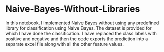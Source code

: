 # Naive-Bayes-Without-Libraries
In this notebook, I implemented Naive Bayes without using any predefined library for classification using Naive Bayes. The dataset is provided for which I have done the 
classification. I have replaced the class labels with positive and negative and then the code exports the prediction into a separate excel file along with all the other feature values.

